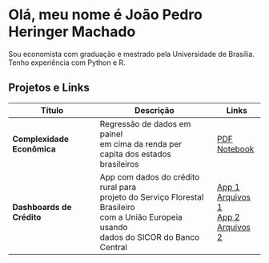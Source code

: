 # Olá, meu nome é João Pedro Heringer Machado 

Sou economista com graduação e mestrado pela Universidade de Brasília. Tenho experiência com Python e R. 

## Projetos e Links

|Título|Descrição|Links|
|---|---|---|
|**Complexidade <br> Econômica**| Regressão de dados em painel <br> em cima da renda per <br> capita dos estados brasileiros| [PDF](https://github.com/jpeconomia/exports-complexity/blob/main/Complexidade%20econ%C3%B4mica%20e%20renda%20per%20capita.pdf) <br> [Notebook](https://github.com/jpeconomia/exports-complexity/blob/main/Complexidade%20econ%C3%B4mica%20e%20renda%20per%20capita.ipynb)|
|**Dashboards de Crédito**|App com dados do crédito rural para <br> projeto do Serviço Florestal Brasileiro <br> com a União Europeia usando <br> dados do SICOR do Banco Central|[App 1](https://app-credito-programas.onrender.com/) <br> [Arquivos 1](https://github.com/jpeconomia/app-credito-programas) <br> [App 2](https://dash-credito-rural.onrender.com/) <br> [Arquivos 2](https://github.com/jpeconomia/Dados-de-Cr-dito-Rural)|



<!--
**jpeconomia/jpeconomia** is a ✨ _special_ ✨ repository because its `README.md` (this file) appears on your GitHub profile.

Here are some ideas to get you started:

- 🔭 I’m currently working on ...
- 🌱 I’m currently learning ...
- 👯 I’m looking to collaborate on ...
- 🤔 I’m looking for help with ...
- 💬 Ask me about ...
- 📫 How to reach me: ...
- 😄 Pronouns: ...
- ⚡ Fun fact: ...
-->
